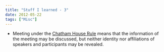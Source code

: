 ```yaml
---
title: "Stuff I learned - 3"
date: 2012-05-22
tags: ["Misc"]
---
```


<!--more-->

* Meeting under the [Chatham House Rule](http://www.chathamhouse.org/about-us/chathamhouserule) means that the information of the meeting may be discussed, but neither identity nor affiliations of speakers and participants may be revealed.
